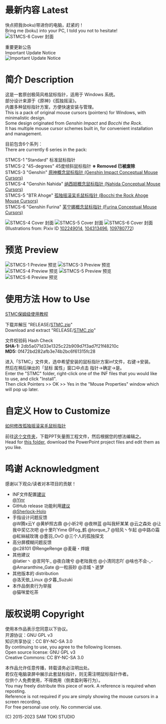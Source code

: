 # 最新内容 Latest

快点把我(boku)带进你的电脑，赶紧的！<br>
Bring me (boku) into your PC, I told you not to hesitate!<br>
![STMCS-6 Cover 封面](/PREVIEW/STMCS-6%20Cover%20封面.png)

重要更新公告<br>
Important Update Notice<br>
![Important Update Notice](/HELP/Important%20Update%20Notice.png)

# 简介 Description

这是一套原创极简风格鼠标指针，适用于 Windows 系统。<br>
部分设计来源于《原神》《孤独摇滚》。<br>
内置多种鼠标指针方案，方便快速安装与管理。<br>
This is a pack of original mouse cursors (pointers) for Windows, with minimalistic design.<br>
Some design originated from *Genshin Impact* and *Bocchi the Rock*.<br>
It has multiple mouse cursor schemes built in, for convenient installation and management.

目前包含6个系列：<br>
There are currently 6 series in the pack:

STMCS-1 "Standard" 标准鼠标指针<br>
STMCS-2 "45-degrees" 45度倾斜鼠标指针 **※ Removed 已被废除**<br>
STMCS-3 "Genshin" [原神概念鼠标指针 (Genshin Impact Conceptual Mouse Cursors)](https://bilibili.com/video/BV1WW4y1x7ZY)<br>
STMCS-4 "Genshin Nahida" [纳西妲概念鼠标指针 (Nahida Conceptual Mouse Cursors)](https://bilibili.com/video/BV1Rt4y1K7Z8)<br>
STMCS-5 "BTR Ahoge" [孤独摇滚呆毛鼠标指针 (Bocchi the Rock Ahoge Mouse Cursors)](https://bilibili.com/video/BV1ke4y1F7ge)<br>
STMCS-6 "Genshin Furina" [芙宁娜概念鼠标指针 (Furina Conceptual Mouse Cursors)](https://bilibili.com/video/BV1im4y1H7Xg)

![STMCS-4 Cover 封面](/PREVIEW/STMCS-4%20Cover%20封面.png)
![STMCS-5 Cover 封面](/PREVIEW/STMCS-5%20Cover%20封面.png)
![STMCS-6 Cover 封面](/PREVIEW/STMCS-6%20Cover%20封面.png)
(Illustrations from: Pixiv ID [102249014](https://www.pixiv.net/en/artworks/102249014), [104313496](https://www.pixiv.net/en/artworks/104313496), [109780772](https://www.pixiv.net/en/artworks/109780772))

# 预览 Preview

![STMCS-1 Preview 预览](/PREVIEW/STMCS-1%20Preview%20预览.png)
![STMCS-3 Preview 预览](/PREVIEW/STMCS-3%20Preview%20预览.png)
![STMCS-4 Preview 预览](/PREVIEW/STMCS-4%20Preview%20预览.png)
![STMCS-5 Preview 预览](/PREVIEW/STMCS-5%20Preview%20预览.png)
![STMCS-6 Preview 预览](/PREVIEW/STMCS-6%20Preview%20预览.png)

# 使用方法 How to Use

[STMC保姆级使用教程](/HELP/STMC保姆级使用教程.pdf)

下载并解压 "RELEASE/[STMC.zip](https://github.com/SamToki/IconDesign---Sam-Toki-Mouse-Cursors/raw/master/RELEASE/STMC.zip)"<br>
Download and extract "RELEASE/[STMC.zip](https://github.com/SamToki/IconDesign---Sam-Toki-Mouse-Cursors/raw/master/RELEASE/STMC.zip)"

文件校验码 Hash Check<br>
**SHA-1:** 2db5a071d33e1325c22b909d7f3ad7f21f48210c<br>
**MD5:** 0f472bd282afb3e74b2bc6f61315fc28

进入「STMC」文件夹，选中希望安装的鼠标指针方案inf文件，右键→安装。<br>
然后在稍后弹出的「鼠标 属性」窗口中点击 指针→确定→是。<br>
Enter the "STMC" folder, right-click one of the INF files that you would like to use, and click "Install".<br>
Then click Pointers >> OK >> Yes in the "Mouse Properties" window which will pop up later.

# 自定义 How to Customize

[如何修改孤独摇滚呆毛鼠标指针](https://bilibili.com/video/BV1BD4y137dh)

前往[这个文件夹](https://github.com/SamToki/IconDesign---Sam-Toki-Mouse-Cursors/tree/master/PROJECT)，下载PPT矢量图工程文件，然后根据您的想法编辑之。<br>
Head for [this folder](https://github.com/SamToki/IconDesign---Sam-Toki-Mouse-Cursors/tree/master/PROJECT), download the PowerPoint project files and edit them as you like.

# 鸣谢 Acknowledgment

感谢以下观众/读者对本项目的贡献！

- INF文件配置[建议](https://github.com/SamToki/IconDesign---Sam-Toki-Mouse-Cursors/issues/1)<br>[@Yinr](https://github.com/Yinr)
- GitHub release 功能利用[建议](https://github.com/SamToki/IconDesign---Sam-Toki-Mouse-Cursors/issues/3)<br>[@Sherlock-Holo](https://github.com/Sherlock-Holo)
- 手指设计问题反馈<br>@W腾x云Y @黄栌照古鼎 @小祈2号 @夜林蓝 @叫我轩某某 @云之森处 @让我中奖亿次吧 @十里吖Yime @Fog_鹤 @torque_7 @轻风丶乍起 @中路の霜 @紅絲絨玫瑰 @墨羽_OvO @三个人的孤独探戈
- 高分屏模糊问题反馈<br>@c28101 @RengeRenge @麦薐・烨娥
- 其他建议<br>@latier丶 @言阿午_ @夜白瑰兮 @老陆我也 @小清同志吖 @啥也不会-_- @Amaranthine_Gate @一粒辰砂 @凉城丶逝梦
- 其他版本的 distribution<br>@洛天依_Linux @夕暮_Suzuki
- 本作品倒卖行为举报<br>@猫咪爱吃茶

# 版权说明 Copyright

使用本作品表示您同意以下协议。<br>
开源协议：GNU GPL v3<br>
知识共享协议：CC BY-NC-SA 3.0<br>
By continuing to use, you agree to the following licenses.<br>
Open source license: GNU GPL v3<br>
Creative Commons: CC BY-NC-SA 3.0

本作品允许任意传播，转载请务必注明出处。<br>
若仅在电脑录屏中展示此套鼠标指针，则无需注明鼠标指针作者。<br>
仅供个人免费使用，不得商用（倒卖盈利等行为）。<br>
You may freely distribute this piece of work. A reference is required when reposting.<br>
Reference is not required if you are simply showing the mouse cursors in a screen recording.<br>
For free personal use only. No commercial use.

(C) 2015-2023 SAM TOKI STUDIO
